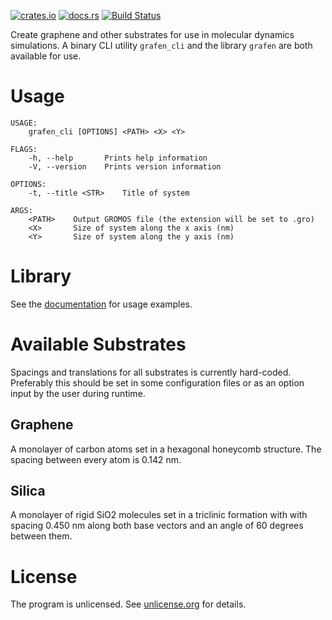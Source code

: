 [![crates.io](https://img.shields.io/crates/v/grafen.svg)](https://crates.io/crates/grafen) [![docs.rs](https://img.shields.io/badge/docs.rs-documentation-orange.svg)](https://docs.rs/crate/grafen) [![Build Status](https://travis-ci.org/pjohansson/grafen.svg?branch=master)](https://travis-ci.org/pjohansson/grafen)

Create graphene and other substrates for use in molecular dynamics simulations. A binary CLI utility `grafen_cli` and the library `grafen` are both available for use.

# Usage
```
USAGE:
    grafen_cli [OPTIONS] <PATH> <X> <Y>

FLAGS:
    -h, --help       Prints help information
    -V, --version    Prints version information

OPTIONS:
    -t, --title <STR>    Title of system

ARGS:
    <PATH>    Output GROMOS file (the extension will be set to .gro)
    <X>       Size of system along the x axis (nm)
    <Y>       Size of system along the y axis (nm)
```

# Library
See the [documentation](https://docs.rs/crate/grafen) for usage examples.

# Available Substrates
Spacings and translations for all substrates is currently hard-coded.
Preferably this should be set in some configuration files or as an option
input by the user during runtime.

## Graphene
A monolayer of carbon atoms set in a hexagonal honeycomb structure.
The spacing between every atom is 0.142 nm.

## Silica
A monolayer of rigid SiO2 molecules set in a triclinic formation with
with spacing 0.450 nm along both base vectors and an angle of 60 degrees
between them.

# License
The program is unlicensed. See [unlicense.org](http://unlicense.org) for details.

